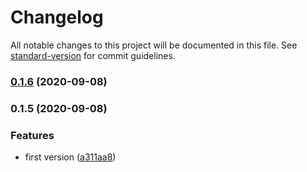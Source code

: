 # Changelog

All notable changes to this project will be documented in this file. See [standard-version](https://github.com/conventional-changelog/standard-version) for commit guidelines.

### [0.1.6](https://github.com/nsfilho/migration/compare/v0.1.5...v0.1.6) (2020-09-08)

### 0.1.5 (2020-09-08)


### Features

* first version ([a311aa8](https://github.com/nsfilho/migration/commit/a311aa88e0ecb5579fd88a2e5e0855e1eca78890))

